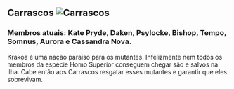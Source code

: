 ## Carrascos ![Carrascos](https://secureservercdn.net/198.71.233.187/eb6.f93.myftpupload.com/wp-content/uploads/2022/01/destino-de-x-todos-os-titulos-1-674x1024.jpg)
### Membros atuais:  Kate Pryde, Daken, Psylocke, Bishop, Tempo, Somnus, Aurora e Cassandra Nova.

Krakoa é uma nação paraíso para os mutantes. Infelizmente nem todos os membros da espécie Homo Superior conseguem chegar são e salvos na ilha. Cabe então aos Carrascos resgatar esses mutantes e garantir que eles sobrevivam.